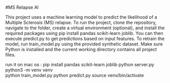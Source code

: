 #MS Relapse AI

This project uses a machine learning model to predict the likelihood of a Multiple Sclerosis (MS) relapse.
To run the project, clone the repository, navigate to the folder, create a virtual environment (optional), and install the required packages using pip install pandas scikit-learn joblib.
You can then execute predict.py to get predictions based on input features.
To retrain the model, run train_model.py using the provided synthetic dataset.
Make sure Python is installed and the current working directory contains all project files.

run it on mac os :
pip install pandas scikit-learn joblib
python server.py
python3 -m venv venv  
python train_model.py
python predict.py
source venv/bin/activate
